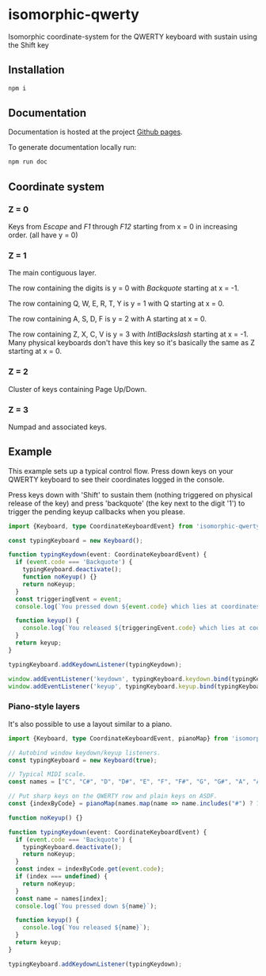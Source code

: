 # isomorphic-qwerty
Isomorphic coordinate-system for the QWERTY keyboard with sustain using the Shift key

## Installation ##
```bash
npm i
```

## Documentation ##
Documentation is hosted at the project [Github pages](https://xenharmonic-devs.github.io/isomorphic-qwerty).

To generate documentation locally run:
```bash
npm run doc
```

## Coordinate system
### Z = 0
Keys from *Escape* and *F1* through *F12* starting from x = 0 in increasing order. (all have y = 0)

### Z = 1
The main contiguous layer.

The row containing the digits is y = 0 with *Backquote* starting at x = -1.

The row containing Q, W, E, R, T, Y is y = 1 with Q starting at x = 0.

The row containing A, S, D, F is y = 2 with A starting at x = 0.

The row containing Z, X, C, V is y = 3 with *IntlBackslash* starting at x = -1. Many physical keyboards don't have this key so it's basically the same as Z starting at x = 0.

### Z = 2
Cluster of keys containing Page Up/Down.

### Z = 3
Numpad and associated keys.

## Example
This example sets up a typical control flow. Press down keys on your QWERTY keyboard to see their coordinates logged in the console.

Press keys down with 'Shift' to sustain them (nothing triggered on physical release of the key) and press 'backquote' (the key next to the digit '1') to trigger the pending keyup callbacks when you please.

```typescript
import {Keyboard, type CoordinateKeyboardEvent} from 'isomorphic-qwerty';

const typingKeyboard = new Keyboard();

function typingKeydown(event: CoordinateKeyboardEvent) {
  if (event.code === 'Backquote') {
    typingKeyboard.deactivate();
    function noKeyup() {}
    return noKeyup;
  }
  const triggeringEvent = event;
  console.log(`You pressed down ${event.code} which lies at coordinates ${event.coordinates}`);

  function keyup() {
    console.log(`You released ${triggeringEvent.code} which lies at coordinates ${triggeringEvent.coordinates}`);
  }
  return keyup;
}

typingKeyboard.addKeydownListener(typingKeydown);

window.addEventListener('keydown', typingKeyboard.keydown.bind(typingKeyboard));
window.addEventListener('keyup', typingKeyboard.keyup.bind(typingKeyboard));
```

### Piano-style layers
It's also possible to use a layout similar to a piano.

```typescript
import {Keyboard, type CoordinateKeyboardEvent, pianoMap} from 'isomorphic-qwerty';

// Autobind window keydown/keyup listeners.
const typingKeyboard = new Keyboard(true);

// Typical MIDI scale.
const names = ["C", "C#", "D", "D#", "E", "F", "F#", "G", "G#", "A", "A#", "B", "c"];

// Put sharp keys on the QWERTY row and plain keys on ASDF.
const {indexByCode} = pianoMap(names.map(name => name.includes("#") ? 1 : 2));

function noKeyup() {}

function typingKeydown(event: CoordinateKeyboardEvent) {
  if (event.code === 'Backquote') {
    typingKeyboard.deactivate();
    return noKeyup;
  }
  const index = indexByCode.get(event.code);
  if (index === undefined) {
    return noKeyup;
  }
  const name = names[index];
  console.log(`You pressed down ${name}`);

  function keyup() {
    console.log(`You released ${name}`);
  }
  return keyup;
}

typingKeyboard.addKeydownListener(typingKeydown);
```
